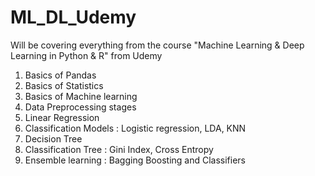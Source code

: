 # ML_DL_Udemy
Will be covering everything from the course "Machine Learning & Deep Learning in Python & R" from Udemy

1. Basics of Pandas
2. Basics of Statistics
3. Basics of Machine learning
4. Data Preprocessing stages
5. Linear Regression
6. Classification Models : Logistic regression, LDA, KNN
7. Decision Tree
8. Classification Tree : Gini Index, Cross Entropy
9. Ensemble learning : Bagging Boosting and Classifiers
